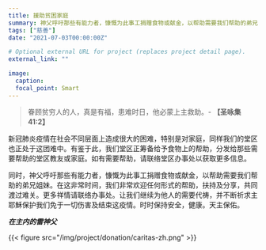 ```yaml
---
title: 援助贫困家庭
summary: 神父呼吁那些有能力者，慷慨为此事工捐赠食物或献金，以帮助需要我们帮助的弟兄姐妹。
tags: ["慈善"]
date: "2021-07-03T00:00:00Z"

# Optional external URL for project (replaces project detail page).
external_link: ""

image:
  caption:
  focal_point: Smart
---
```


> 眷顾贫穷人的人，真是有福，患难时日，他必蒙上主救助。- **【圣咏集 41:2】**


新冠肺炎疫情在社会不同层面上造成很大的困难，特别是对家庭，同样我们的堂区也正处于这团难中。有鉴于此，我们堂区正筹备给予食物上的帮助，分发给那些需要帮助的堂区教友或家庭。如有需要帮助，请联络堂区办事处以获取更多信息。			

同时，神父呼吁那些有能力者，慷慨为此事工捐赠食物或献金，以帮助需要我们帮助的弟兄姐妹。在这非常时间，我们非常欢迎任何形式的帮助，扶持及分享，共同渡过难关。更多祥情请联络办事处。让我们继续为他人的需要代祷，并不断祈求主耶穌保护我们免于一切伤害及结束这疫情。时时保持安全，健康。天主保佑。

***在主内的雷神父***

{{< figure src="/img/project/donation/caritas-zh.png" >}}

